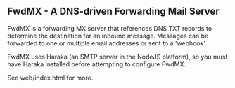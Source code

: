 FwdMX - A DNS-driven Forwarding Mail Server
-------------------------------------------

FwdMX is a forwarding MX server that references DNS TXT
records to determine the destination for an inbound
message. Messages can be forwarded to one or multiple
email addresses or sent to a 'webhook'.

FwdMX uses Haraka (an SMTP server in the NodeJS platform),
so you must have Haraka installed before attempting to
configure FwdMX.

See web/index.html for more.

